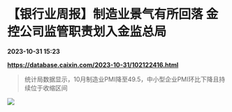 # 【银行业周报】制造业景气有所回落 金控公司监管职责划入金监总局

**2023-10-31 15:23**

**https://database.caixin.com/2023-10-31/102122416.html**

> 统计局数据显示，10月制造业PMI降至49.5，中小型企业PMI环比下降且持续位于收缩区间

  

![](https://img.caixin.com/2023-10-31/169876413869366_840_560.jpg)